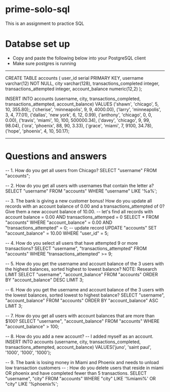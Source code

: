 # prime-solo-sql
This is an assignment to practice SQL 

# Databse set up 

- Copy and paste the following below into your PostgreSQL client 
- Make sure postgres is running
<hr/>

CREATE TABLE accounts (
    user_id serial PRIMARY KEY,
    username varchar(12) NOT NULL,
    city varchar(128),
    transactions_completed integer,
    transactions_attempted integer,
    account_balance numeric(12,2)
);

INSERT INTO accounts (username, city, transactions_completed, transactions_attempted, account_balance) VALUES ('shawn', 'chicago', 5, 10, 355.80);,
('cherise', 'minneapolis', 9, 9, 4000.00),
('larry', 'minneapolis', 3, 4, 77.01),
('dallas', 'new york', 6, 12, 0.99),
('anthony', 'chicago', 0, 0, 0.00),
('travis', 'miami', 10, 100, 500000.34),
('davey', 'chicago', 9, 99, 98.04),
('ora', 'phoenix', 88, 90, 3.33),
('grace', 'miami', 7, 9100, 34.78),
('hope', 'phoenix', 4, 10, 50.17);

<hr/>

# Questions and answers

-- 1. How do you get all users from Chicago?
	SELECT "username" FROM "accounts"; 
	
-- 2. How do you get all users with usernames that contain the letter a?
	SELECT "username" FROM "accounts" WHERE "username" LIKE '%a%'; 

-- 3. The bank is giving a new customer bonus! How do you update all records with an account balance of 0.00 and a transactions_attempted of 0? Give them a new account balance of 10.00.
	-- let's find all records with account balance = 0.00 AND transactions_attemped = 0
	SELECT * FROM "accounts" WHERE "account_balance" = 0.00 AND "transactions_attempted" = 0;
	-- update record 
	UPDATE "accounts" SET "account_balance" = 10.00 WHERE "user_id" = 5;
	
-- 4. How do you select all users that have attempted 9 or more transactions?
	SELECT "username", "transactions_attempted" FROM "accounts" WHERE "transactions_attempted" >= 9;
	
-- 5. How do you get the username and account balance of the 3 users with the highest balances, sorted highest to lowest balance? NOTE: Research LIMIT
	SELECT "username", "account_balance" FROM "accounts" ORDER BY "account_balance" DESC LIMIT 3;

-- 6. How do you get the username and account balance of the 3 users with the lowest balances, sorted lowest to highest balance?
	SELECT "username", "account_balance" FROM "accounts" ORDER BY "account_balance" ASC LIMIT 3; 
	
-- 7. How do you get all users with account balances that are more than $100?
	SELECT "username", "account_balance" FROM "accounts" WHERE "account_balance" > 100;
	
-- 8. How do you add a new account?
	-- I added myself as an account. 
	INSERT INTO accounts (username, city, transactions_completed, transactions_attempted, account_balance) VALUES('juno', 'saint paul', '1000', '1000', '1000');

-- 9. The bank is losing money in Miami and Phoenix and needs to unload low transaction customers
-- : How do you delete users that reside in miami OR phoenix and have completed fewer than 5 transactions.
	SELECT "username", "city" FROM "accounts" WHERE "city" LIKE '%miami%' OR "city" LIKE '%phoenix%';
